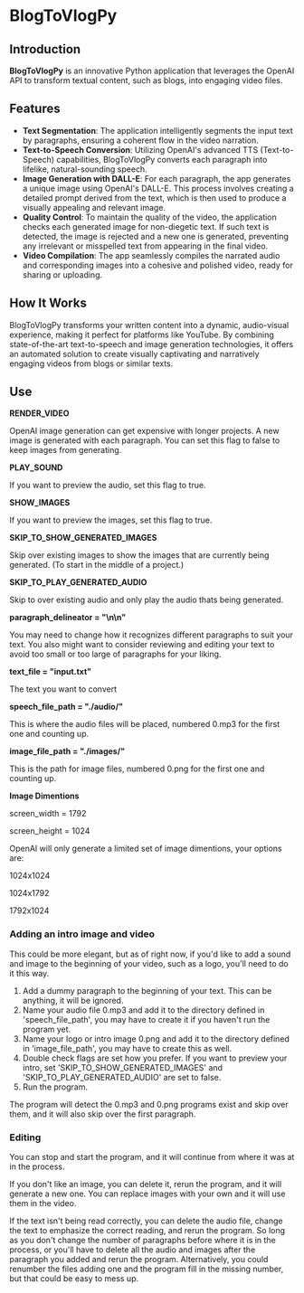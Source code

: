# **BlogToVlogPy**

## **Introduction**

**BlogToVlogPy** is an innovative Python application that leverages the OpenAI API to transform textual content, such as blogs, into engaging video files.

## **Features**

- **Text Segmentation**: The application intelligently segments the input text by paragraphs, ensuring a coherent flow in the video narration.
- **Text-to-Speech Conversion**: Utilizing OpenAI's advanced TTS (Text-to-Speech) capabilities, BlogToVlogPy converts each paragraph into lifelike, natural-sounding speech.
- **Image Generation with DALL-E**: For each paragraph, the app generates a unique image using OpenAI's DALL-E. This process involves creating a detailed prompt derived from the text, which is then used to produce a visually appealing and relevant image.
- **Quality Control**: To maintain the quality of the video, the application checks each generated image for non-diegetic text. If such text is detected, the image is rejected and a new one is generated, preventing any irrelevant or misspelled text from appearing in the final video.
- **Video Compilation**: The app seamlessly compiles the narrated audio and corresponding images into a cohesive and polished video, ready for sharing or uploading.

## **How It Works**

BlogToVlogPy transforms your written content into a dynamic, audio-visual experience, making it perfect for platforms like YouTube. By combining state-of-the-art text-to-speech and image generation technologies, it offers an automated solution to create visually captivating and narratively engaging videos from blogs or similar texts.

## **Use**

**RENDER_VIDEO**

OpenAI image generation can get expensive with longer projects. A new image is generated with each paragraph. You can set this flag to false to keep images from generating.

**PLAY_SOUND**

If you want to preview the audio, set this flag to true.

**SHOW_IMAGES**

If you want to preview the images, set this flag to true.

**SKIP_TO_SHOW_GENERATED_IMAGES**

Skip over existing images to show the images that are currently being generated. (To start in the middle of a project.)

**SKIP_TO_PLAY_GENERATED_AUDIO**

Skip to over existing audio and only play the audio thats being generated.

**paragraph_delineator = "\\n\\n"**

You may need to change how it recognizes different paragraphs to suit your text. You also might want to consider reviewing and editing your text to avoid too small or too large of paragraphs for your liking.

**text_file = "input.txt"**

The text you want to convert

**speech_file_path = "./audio/"**

This is where the audio files will be placed, numbered 0.mp3 for the first one and counting up.

**image_file_path = "./images/"**

This is the path for image files, numbered 0.png for the first one and counting up.

**Image Dimentions**

screen_width = 1792

screen_height = 1024

OpenAI will only generate a limited set of image dimentions, your options are:

1024x1024

1024x1792

1792x1024

### **Adding an intro image and video**

This could be more elegant, but as of right now, if you'd like to add a sound and image to the beginning of your video, such as a logo, you'll need to do it this way.

1.  Add a dummy paragraph to the beginning of your text. This can be anything, it will be ignored.
2.  Name your audio file 0.mp3 and add it to the directory defined in 'speech_file_path', you may have to create it if you haven't run the program yet.
3.  Name your logo or intro image 0.png and add it to the directory defined in 'image_file_path', you may have to create this as well.
4.  Double check flags are set how you prefer. If you want to preview your intro, set 'SKIP_TO_SHOW_GENERATED_IMAGES' and 'SKIP_TO_PLAY_GENERATED_AUDIO' are set to false.
5.  Run the program.

The program will detect the 0.mp3 and 0.png programs exist and skip over them, and it will also skip over the first paragraph.

### **Editing**

You can stop and start the program, and it will continue from where it was at in the process.

If you don't like an image, you can delete it, rerun the program, and it will generate a new one. You can replace images with your own and it will use them in the video.

If the text isn't being read correctly, you can delete the audio file, change the text to emphasize the correct reading, and rerun the program. So long as you don't change the number of paragraphs before where it is in the process, or you'll have to delete all the audio and images after the paragraph you added and rerun the program. Alternatively, you could renumber the files adding one and the program fill in the missing number, but that could be easy to mess up.
